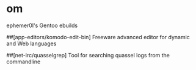 # om
ephemer0l's Gentoo ebuilds

##[app-editors/komodo-edit-bin] Freeware advanced editor for dynamic and Web languages

##[net-irc/quasselgrep] Tool for searching quassel logs from the commandline

